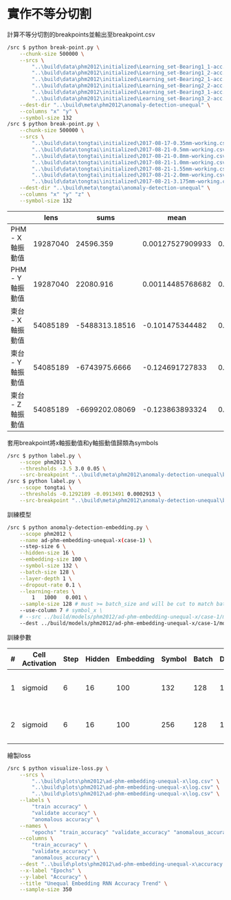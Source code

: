 # 實作不等分切割

計算不等分切割的breakpoints並輸出至breakpoint.csv

``` bash
/src $ python break-point.py \
    --chunk-size 500000 \
    --srcs \
        "..\build\data\phm2012\initialized\Learning_set-Bearing1_1-acc.csv" \
        "..\build\data\phm2012\initialized\Learning_set-Bearing1_2-acc.csv" \
        "..\build\data\phm2012\initialized\Learning_set-Bearing2_1-acc.csv" \
        "..\build\data\phm2012\initialized\Learning_set-Bearing2_2-acc.csv" \
        "..\build\data\phm2012\initialized\Learning_set-Bearing3_1-acc.csv" \
        "..\build\data\phm2012\initialized\Learning_set-Bearing3_2-acc.csv" \
    --dest-dir "..\build\meta\phm2012\anomaly-detection-unequal" \
    --columns "x" "y" \
    --symbol-size 132
/src $ python break-point.py \
    --chunk-size 500000 \
    --srcs \
        "..\build\data\tongtai\initialized\2017-08-17-0.35mm-working.csv" \
        "..\build\data\tongtai\initialized\2017-08-21-0.5mm-working.csv" \
        "..\build\data\tongtai\initialized\2017-08-21-0.8mm-working.csv" \
        "..\build\data\tongtai\initialized\2017-08-21-1.0mm-working.csv" \
        "..\build\data\tongtai\initialized\2017-08-21-1.55mm-working.csv" \
        "..\build\data\tongtai\initialized\2017-08-21-2.0mm-working.csv" \
        "..\build\data\tongtai\initialized\2017-08-21-3.175mm-working.csv" \
    --dest-dir "..\build\meta\tongtai\anomaly-detection-unequal" \
    --columns "x" "y" "z" \
    --symbol-size 132
```

|  | lens | sums | mean | std | minValue | maxValue | step | len(breakpoints) |
| --- | --- | --- | --- | --- | --- | --- | --- | --- |
| PHM - X軸振動值 | 19287040 | 24596.359 | 0.00127527909933 | 0.665357136412 | -48.148 | 44.295 | 0.007690769230769231 | 130 |
| PHM - Y軸振動值 | 19287040 | 22080.916 | 0.00114485768682 | 0.631338264369 | -47.843 | 47.849 | 0.007690769230769231 | 130 |
| 東台 - X軸振動值 | 54085189 | -5488313.18516 | -0.101475344482 | 0.00129704140238 | -0.129278688329 | -0.0899796420831 | 0.007690769230769231 | 130 |
| 東台 - Y軸振動值 | 54085189 | -6743975.6666 | -0.124691727833 | 0.000899837100814 | -0.141069527928 | -0.111484728621 | 0.007690769230769231 | 130 |
| 東台 - Z軸振動值 | 54085189 | -6699202.08069 | -0.123863893324 | 0.0113218457356 | -0.150684084261 | -0.10634859268 | 0.007690769230769231 | 130 |

套用breakpoint將x軸振動值和y軸振動值歸類為symbols

``` bash
/src $ python label.py \
    --scope phm2012 \
    --thresholds -3.5 3.0 0.05 \
    --src-breakpoint "..\build\meta\phm2012\anomaly-detection-unequal\breakpoint.csv"
/src $ python label.py \
    --scope tongtai \
    --thresholds -0.1292189 -0.0913491 0.0002913 \
    --src-breakpoint "..\build\meta\phm2012\anomaly-detection-unequal\breakpoint.csv"
```

訓練模型

``` bash
/src $ python anomaly-detection-embedding.py \
    --scope phm2012 \
    --name ad-phm-embedding-unequal-x(case-1) \
    --step-size 6 \
    --hidden-size 16 \
    --embedding-size 100 \
    --symbol-size 132 \
    --batch-size 128 \
    --layer-depth 1 \
    --dropout-rate 0.1 \
    --learning-rates \
        1   1000   0.001 \
    --sample-size 128 # must >= batch_size and will be cut to match batch_size \
    --use-column 7 # symbol_x \
    # --src ../build/models/phm2012/ad-phm-embedding-unequal-x/case-1/model \
    --dest ../build/models/phm2012/ad-phm-embedding-unequal-x/case-1/model
```

訓練參數

| # | Cell Activation | Step | Hidden | Embedding | Symbol | Batch | Depth | Dropout | Learning Rate | Max Train Accuracy | sec/epoch |
| --- | --- | --- | --- | --- | --- | --- | --- | --- | --- | --- | --- |
| 1 | sigmoid | 6 | 16 | 100 | 132 | 128 | 1 | 0.1 | 0.001 | 0.769689502 (347-th epoch in 350 epochs) | 91~93 |
| 2 | sigmoid | 6 | 16 | 100 | 256 | 128 | 1 | 0.1 | 0.001 | 0.671130015 (341-th epoch in 370 epochs) | 92 ~ 98 |

繪製loss

``` bash
/src $ python visualize-loss.py \
    --srcs \
        "..\build\plots\phm2012\ad-phm-embedding-unequal-x\log.csv" \
        "..\build\plots\phm2012\ad-phm-embedding-unequal-x\log.csv" \
        "..\build\plots\phm2012\ad-phm-embedding-unequal-x\log.csv" \
    --labels \
        "train accuracy" \
        "validate accuracy" \
        "anomalous accuracy" \
    --names \
        "epochs" "train_accuracy" "validate_accuracy" "anomalous_accuracy" "elapsed_time" \
    --columns \
        "train_accuracy" \
        "validate_accuracy" \
        "anomalous_accuracy" \
    --dest "..\build\plots\phm2012\ad-phm-embedding-unequal-x\accuracy.png" \
    --x-label "Epochs" \
    --y-label "Accuracy" \
    --title "Unequal Embedding RNN Accuracy Trend" \
    --sample-size 350
```
